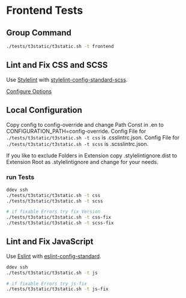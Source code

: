 # Frontend Tests

## Group Command

```bash
./tests/t3static/t3static.sh -t frontend
```

## Lint and Fix CSS and SCSS

Use [Stylelint](https://stylelint.io) with
[stylelint-config-standard-scss](https://github.com/stylelint/stylelint-config-standard).

[Configure Options](https://stylelint.io/user-guide/configure/)

## Local Configuration

Copy config to config-override and change Path Const in .en to
CONFIGURATION_PATH=config-override.
Config File for `./tests/t3static/t3static.sh -t css` is .csslintrc.json.
Config File for `./tests/t3static/t3static.sh -t scss` is .scsslintrc.json.

If you like to exclude Folders in Extension copy .stylelintignore.dist to Extension
Root as .stylelintignore and change for your needs.

### run Tests

```bash
ddev ssh
./tests/t3static/t3static.sh -t css
./tests/t3static/t3static.sh -t scss

# if fixable Errors try fix Version
./tests/t3static/t3static.sh -t css-fix
./tests/t3static/t3static.sh -t scss-fix

```

## Lint and Fix JavaScript

Use [Eslint](https://eslint.org) with [eslint-config-standard](https://github.com/standard/eslint-config-standard).

```bash
ddev ssh
./tests/t3static/t3static.sh -t js

# if fixable Errors try js-fix
./tests/t3static/t3static.sh -t js-fix

```
